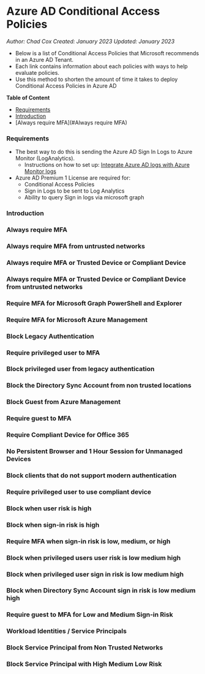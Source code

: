 # Azure AD Conditional Access Policies
_Author: Chad Cox_
_Created: January 2023_
_Updated: January 2023_

* Below is a list of Conditional Access Policies that Microsoft recommends in an Azure AD Tenant.
* Each link contains information about each policies with ways to help evaluate policies.
* Use this method to shorten the amount of time it takes to deploy Conditional Access Policies in Azure AD



**Table of Content**
- [Requirements](#Requirements)
- [Introduction](#Introduction)
- [Always require MFA](#Always require MFA)

### Requirements
* The best way to do this is sending the Azure AD Sign In Logs to Azure Monitor (LogAnalytics).
  * Instructions on how to set up: [Integrate Azure AD logs with Azure Monitor logs](https://learn.microsoft.com/en-us/azure/active-directory/reports-monitoring/howto-integrate-activity-logs-with-log-analytics)
* Azure AD Premium 1 License are required for:
  * Conditional Access Policies
  * Sign in Logs to be sent to Log Analytics
  * Ability to query Sign in logs via microsoft graph
### Introduction
### Always require MFA
### Always require MFA from untrusted networks
### Always require MFA or Trusted Device or Compliant Device
### Always require MFA or Trusted Device or Compliant Device from untrusted networks
### Require MFA for Microsoft Graph PowerShell and Explorer
### Require MFA for Microsoft Azure Management
### Block Legacy Authentication
### Require privileged user to MFA
### Block privileged user from legacy authentication
### Block the Directory Sync Account from non trusted locations
### Block Guest from Azure Management
### Require guest to MFA
### Require Compliant Device for Office 365
### No Persistent Browser and 1 Hour Session for Unmanaged Devices
### Block clients that do not support modern authentication
### Require privileged user to use compliant device
### Block when user risk is high
### Block when sign-in risk is high
### Require MFA when sign-in risk is low, medium, or high
### Block when privileged users user risk is low medium high
### Block when privileged user sign in risk is low medium high
### Block when Directory Sync Account sign in risk is low medium high
### Require guest to MFA for Low and Medium Sign-in Risk
### Workload Identities / Service Principals
### Block Service Principal from Non Trusted Networks
### Block Service Principal with High Medium Low Risk
